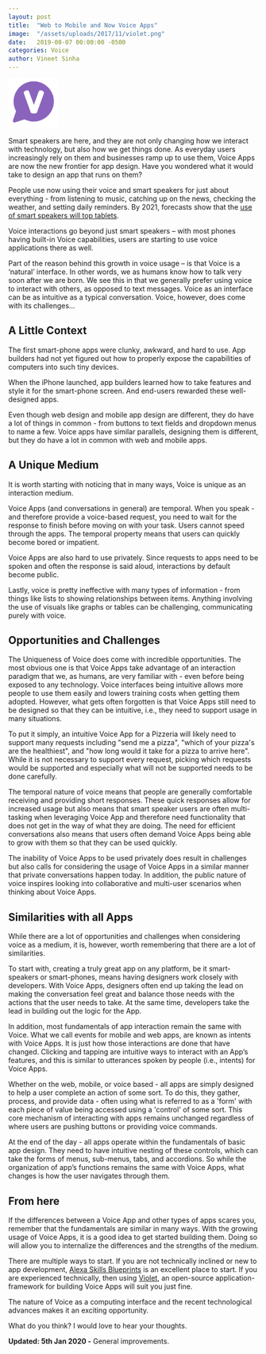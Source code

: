 ```yaml
---
layout: post
title:  "Web to Mobile and Now Voice Apps"
image:  "/assets/uploads/2017/11/violet.png"
date:   2019-08-07 00:00:00 -0500
categories: Voice
author: Vineet Sinha
---
```

<img src="/assets/uploads/2017/11/violet.png" alt="violet" width="100"/>

Smart speakers are here, and they are not only changing how we interact with technology, but also how we get things done. As everyday users increasingly rely on them and businesses ramp up to use them, Voice Apps are now the new frontier for app design. Have you wondered what it would take to design an app that runs on them?

People use now using their voice and smart speakers for just about everything - from listening to music, catching up on the news, checking the weather, and setting daily reminders. By 2021, forecasts show that the [use of smart speakers will top tablets](https://www.canalys.com/newsroom/canalys-global-smart-speaker-installed-base-to-top-200-million-by-end-of-2019).<!--more-->

Voice interactions go beyond just smart speakers – with most phones having built-in Voice capabilities, users are starting to use voice applications there as well.

Part of the reason behind this growth in voice usage – is that Voice is a ‘natural’ interface. In other words, we as humans know how to talk very soon after we are born. We see this in that we generally prefer using voice to interact with others, as opposed to text messages. Voice as an interface can be as intuitive as a typical conversation. Voice, however, does come with its challenges…

## A Little Context

The first smart-phone apps were clunky, awkward, and hard to use. App builders had not yet figured out how to properly expose the capabilities of computers into such tiny devices.

When the iPhone launched, app builders learned how to take features and style it for the smart-phone screen. And end-users rewarded these well-designed apps.

Even though web design and mobile app design are different, they do have a lot of things in common - from buttons to text fields and dropdown menus to name a few. Voice apps have similar parallels, designing them is different, but they do have a lot in common with web and mobile apps.

## A Unique Medium

It is worth starting with noticing that in many ways, Voice is unique as an interaction medium.

Voice Apps (and conversations in general) are temporal. When you speak - and therefore provide a voice-based request, you need to wait for the response to finish before moving on with your task. Users cannot speed through the apps. The temporal property means that users can quickly become bored or impatient.

Voice Apps are also hard to use privately. Since requests to apps need to be spoken and often the response is said aloud, interactions by default become public.

Lastly, voice is pretty ineffective with many types of information - from things like lists to showing relationships between items. Anything involving the use of visuals like graphs or tables can be challenging, communicating purely with voice.


## Opportunities and Challenges

The Uniqueness of Voice does come with incredible opportunities. The most obvious one is that Voice Apps take advantage of an interaction paradigm that we, as humans, are very familiar with - even before being exposed to any technology. Voice interfaces being intuitive allows more people to use them easily and lowers training costs when getting them adopted. However, what gets often forgotten is that Voice Apps still need to be designed so that they can be intuitive, i.e., they need to support usage in many situations.

To put it simply, an intuitive Voice App for a Pizzeria will likely need to support many requests including "send me a pizza", "which of your pizza's are the healthiest", and "how long would it take for a pizza to arrive here". While it is not necessary to support every request, picking which requests would be supported and especially what will not be supported needs to be done carefully.

The temporal nature of voice means that people are generally comfortable receiving and providing short responses. These quick responses allow for increased usage but also means that smart speaker users are often multi-tasking when leveraging Voice App and therefore need functionality that does not get in the way of what they are doing. The need for efficient conversations also means that users often demand Voice Apps being able to grow with them so that they can be used quickly.

The inability of Voice Apps to be used privately does result in challenges but also calls for considering the usage of Voice Apps in a similar manner that private conversations happen today. In addition, the public nature of voice inspires looking into collaborative and multi-user scenarios when thinking about Voice Apps.


## Similarities with all Apps

While there are a lot of opportunities and challenges when considering voice as a medium, it is, however, worth remembering that there are a lot of similarities.

To start with, creating a truly great app on any platform, be it smart-speakers or smart-phones, means having designers work closely with developers. With Voice Apps, designers often end up taking the lead on making the conversation feel great and balance those needs with the actions that the user needs to take. At the same time, developers take the lead in building out the logic for the App.

In addition, most fundamentals of app interaction remain the same with Voice. What we call events for mobile and web apps, are known as intents with Voice Apps. It is just how those interactions are done that have changed. Clicking and tapping are intuitive ways to interact with an App’s features, and this is similar to utterances spoken by people (i.e., intents) for Voice Apps.

Whether on the web, mobile, or voice based - all apps are simply designed to help a user complete an action of some sort. To do this, they gather, process, and provide data - often using what is referred to as a 'form' with each piece of value being accessed using a 'control' of some sort. This core mechanism of interacting with apps remains unchanged regardless of where users are pushing buttons or providing voice commands.

At the end of the day - all apps operate within the fundamentals of basic app design. They need to have intuitive nesting of these controls, which can take the forms of menus, sub-menus, tabs, and accordions. So while the organization of app’s functions remains the same with Voice Apps, what changes is how the user navigates through them.


## From here

If the differences between a Voice App and other types of apps scares you, remember that the fundamentals are similar in many ways. With the growing usage of Voice Apps, it is a good idea to get started building them. Doing so will allow you to internalize the differences and the strengths of the medium.

There are multiple ways to start. If you are not technically inclined or new to app development, [Alexa Skills Blueprints](https://blueprints.amazon.com/) is an excellent place to start. If you are experienced technically, then using [Violet](https://helloviolet.ai/), an open-source application-framework for building Voice Apps will suit you just fine.

The nature of Voice as a computing interface and the recent technological advances makes it an exciting opportunity.

What do you think? I would love to hear your thoughts.

**Updated: 5th Jan 2020 -** General improvements.
